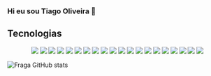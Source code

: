### Hi eu sou Tiago Oliveira 👋

## Tecnologias
<p align='center'>
  <img src="https://img.shields.io/badge/Git-0b6b81?style=for-the-badge&logo=git&logoColor=white&colorA=orange&colorB=blue" />
  <img src="https://img.shields.io/badge/Linux-0b6b81?style=for-the-badge&logo=linux&logoColor=black&colorA=orange&colorB=blue" /> 
   
  <img src="https://img.shields.io/badge/HTML5-0b6b81?style=for-the-badge&logo=html5&logoColor=black&colorA=orange&colorB=blue" />  
  <img src="https://img.shields.io/badge/CSS3-0b6b81?style=for-the-badge&logo=css3&logoColor=black&colorA=orange&colorB=blue" />  
  <img src="https://img.shields.io/badge/JavaScript-0b6b81?style=for-the-badge&logo=javascript&logoColor=black&colorA=orange&colorB=blue" />
  <img src="https://img.shields.io/badge/TypeScript-0b6b81?style=for-the-badge&logo=typescript&logoColor=black&colorA=orange&colorB=blue" />
  
  <img src="https://img.shields.io/badge/React-0b6b81?style=for-the-badge&logo=react&logoColor=black&colorA=orange&colorB=blue" />
  <img src="https://img.shields.io/badge/Redux-0b6b81?style=for-the-badge&logo=redux&logoColor=black&colorA=orange&colorB=blue" />
  <img src="https://img.shields.io/badge/React_Router-0b6b81?style=for-the-badge&logo=react-router&logoColor=black&colorA=orange&colorB=blue" />
   
  <img src="https://img.shields.io/badge/Docker-0b6b81?style=for-the-badge&logo=docker&logoColor=black&colorA=orange&colorB=blue" />
  <img src="https://img.shields.io/badge/Node.js-0b6b81?style=for-the-badge&logo=node.js&logoColor=black&colorA=orange&colorB=blue" />
  <img src="https://img.shields.io/badge/Express.js-0b6b81?style=for-the-badge&logo=express&logoColor=black&colorA=orange&colorB=blue" /> 
  <img src="https://img.shields.io/badge/MySQL-0b6b81?style=for-the-badge&logo=mysql&logoColor=black&colorA=orange&colorB=blue" />
  <img src="https://img.shields.io/badge/Sequelize-0b6b81?style=for-the-badge&logo=sequelize&logoColor=black&colorA=orange&colorB=blue" />
  <img src="https://img.shields.io/badge/MongoDB-0b6b81?style=for-the-badge&logo=mongoDB&logoColor=black&colorA=orange&colorB=blue" />
  <img src="https://img.shields.io/badge/Mongoose-0b6b81?style=for-the-badge&logo=mongoDB&logoColor=black&colorA=orange&colorB=blue" />
   
  <img src="https://img.shields.io/badge/Jest-0b6b81?style=for-the-badge&logo=jest&logoColor=black&colorA=orange&colorB=blue" />
  <img src="https://img.shields.io/badge/Testing_Library-0b6b81?style=for-the-badge&logo=testinglibrary&logoColor=black&colorA=orange&colorB=blue" />
  <img src="https://img.shields.io/badge/Mocha-0b6b81?style=for-the-badge&logo=mocha&logoColor=black&colorA=orange&colorB=blue" />
  <img src="https://img.shields.io/badge/Chai-0b6b81?style=for-the-badge&logo=chai&logoColor=black&colorA=orange&colorB=blue" />
</p>

![Fraga GitHub stats](https://github-readme-stats.vercel.app/api?username=TiagoOliveira7890&show_icons=true&theme=dracula&count_private=true)
